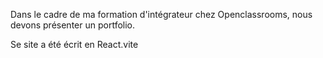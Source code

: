 Dans le cadre de ma formation d'intégrateur chez Openclassrooms, nous devons présenter un portfolio.

Se site a été écrit en React.vite
